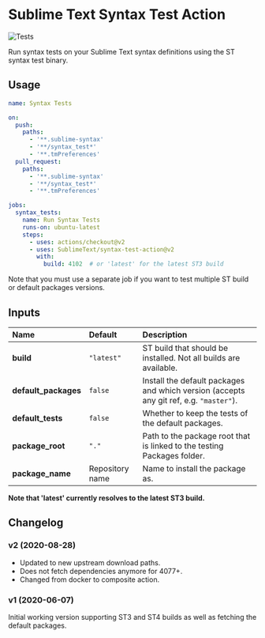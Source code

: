 # Sublime Text Syntax Test Action

![Tests](https://github.com/SublimeText/syntax-test-action/workflows/Tests/badge.svg)

Run syntax tests on your Sublime Text syntax definitions
using the ST syntax test binary.

## Usage

```yaml
name: Syntax Tests

on:
  push:
    paths:
      - '**.sublime-syntax'
      - '**/syntax_test*'
      - '**.tmPreferences'
  pull_request:
    paths:
      - '**.sublime-syntax'
      - '**/syntax_test*'
      - '**.tmPreferences'

jobs:
  syntax_tests:
    name: Run Syntax Tests
    runs-on: ubuntu-latest
    steps:
      - uses: actions/checkout@v2
      - uses: SublimeText/syntax-test-action@v2
        with:
          build: 4102  # or 'latest' for the latest ST3 build
```

Note that you must use a separate job
if you want to test multiple ST build
or default packages versions.


## Inputs

| Name                 | Default         | Description                                                                            |
| :------------------- | :-------------- | :------------------------------------------------------------------------------------- |
| **build**            | `"latest"`      | ST build that should be installed. Not all builds are available.                       |
| **default_packages** | `false`         | Install the default packages and which version (accepts any git ref, e.g. `"master"`). |
| **default_tests**    | `false`         | Whether to keep the tests of the default packages.                                     |
| **package_root**     | `"."`           | Path to the package root that is linked to the testing Packages folder.                |
| **package_name**     | Repository name | Name to install the package as.                                                        |

**Note that 'latest' currently resolves to the latest ST3 build.**


## Changelog

### v2 (2020-08-28)

- Updated to new upstream download paths.
- Does not fetch dependencies anymore for 4077+.
- Changed from docker to composite action.

### v1 (2020-06-07)

Initial working version
supporting ST3 and ST4 builds
as well as fetching the default packages.
